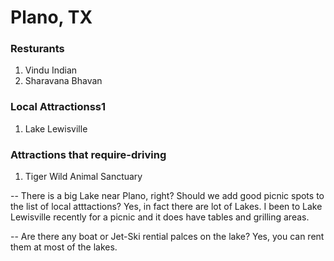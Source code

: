 # Plano, TX

### Resturants
1) Vindu Indian 
2) Sharavana Bhavan

###  Local Attractionss1
1) Lake Lewisville

###  Attractions that require-driving
1) Tiger Wild Animal Sanctuary

-- There is a big Lake near Plano, right?  Should we add good picnic spots to the list of local atttactions?
Yes,  in fact  there are  lot of Lakes.  I been to Lake Lewisville recently for a picnic and it does have tables and  grilling areas.

--  Are there any boat or Jet-Ski rential palces on the lake?
 Yes, you can  rent them  at most of the lakes.
